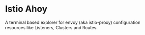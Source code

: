 # Istio Ahoy
A terminal based explorer for envoy (aka istio-proxy) configuration resources like Listeners, Clusters and Routes.
